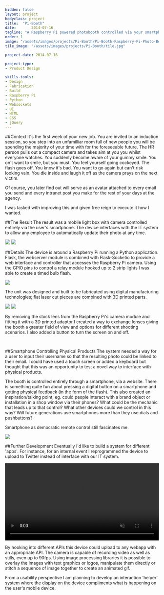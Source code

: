 ```yaml
---
hidden: false
layout: project
bodyclass: project
title:  "Pi-Booth"
date:   	2014-07-16
tagline: "A Raspberry Pi powered photobooth controlled via your smartphone."
order: 1
image: "/assets/images/projects/Pi-Booth/Pi-Booth-Raspberry-Pi-Photo-Booth.jpg"
tile_image: "/assets/images/projects/Pi-Booth/tile.jpg"

project-date: 2014-07-16

project-type:
- Product Design

skills-tools: 
- Design
- Fabrication
- Build
- Raspberry Pi
- Python
- Websockets
- UI
- HTML
- CSS
- jQuery
---
```


##Context
It's the first week of your new job. You are invited to an induction session, so you step into an unfamilliar room full of new people you will be spending the majority of your time with for the foreseeable future. The HR person pulls out a compact camera and takes aim at you you whilst everyone watches. You suddenly become aware of your gummy smile. You on't want to smile, but you must. You feel yourself going cockeyed. The flash goes off. You know it's bad. You want to go again but can't risk looking vain. You die inside and laugh it off as the camera prays on the next victim.

Of course, you later find out will serve as an avatar attached to every email you send and every intranet post you make for the rest of your days at the agency.

I was tasked with improving this and given free reign to execute it how I wanted.

##The Result
The result was a mobile light box with camera controlled entirely via the user's smartphone. The device interfaces with the IT system to allow any employee to automatically update their photo at any time.

<img src="/assets/images/projects/Pi-Booth/portraits.gif" />
<img src="/assets/images/projects/Pi-Booth/Pi-Booth-Flash.jpg" />


##Details
The device is around a Raspberry Pi running a Python application.  
Flask, the webserver module is combined with Flask-Socketio to provide a web interface and controller that accesses the Raspberry Pi camera. Using the GPIO pins to control a relay module hooked up to 2 strip lights I was able to create a timed bulb flash.

<img src="/assets/images/projects/Pi-Booth/Pi-Booth-Raspberry-Pi-Relay.jpg" />

The unit was designed and built to be fabricated using digital manufacturing technologies; flat laser cut pieces are combined with 3D printed parts.

<img src="/assets/images/projects/Pi-Booth/Pi-Booth-Laser_Cut_Pieces.jpg" />
<img src="/assets/images/projects/Pi-Booth/Pi-Booth-Laser_Cut_Chassis-Assembly.jpg" />
<img src="/assets/images/projects/Pi-Booth/Pi-Booth-Process.jpg" title="" alt=""/>
<img src="/assets/images/projects/Pi-Booth/Pi-Booth-Process-Internals.jpg" title="" alt=""/>

By removing the stock lens from the Raspberry Pi's camera module and fitting it with a 3D printed adaptor I created a way to exchange lenses giving the booth a greater field of view and options for different shooting scenarios. I also added a button to turn the screen on and off.


<img src="/assets/images/projects/Pi-Booth/raspberry-pi-camera-module-board.jpeg" title="" alt=""/>

<img src="/assets/images/projects/Pi-Booth/Pi-Booth-Raspberry-Pi-Photo-Booth-Camera.jpg" title="" alt=""/>

##Smartphone Controlling Physical Products
The system needed a way for a user to input their username so that the resulting photo could be linked to their email. I could have used a touch screen or added a keyboard but thought that this was an opportunity to test a novel way to interface with physical products.

The booth is controlled entirely through a smartphone, via a website. There is something quite fun about pressing a digital button on a smartphone and getting physical feedback (in the form of the flash). This also created an inspiration/talking point, eg. could people interact with a brand object or installation in a shop window via their phones? What could be the mechanic that leads up to that control? What other devices could we control in this way? Will future generations use smartphones more than they use dials and pushbuttons?

Smartphone as democratic remote control still fascinates me.

<img src="/assets/images/projects/Pi-Booth/Pi-Booth-Smart-Phone-Interface.jpg" />

##Further Development
Eventually I'd like to build a system for different 'apps'. For instance, for an internal event I reprogrammed the device to upload to Twitter instead of interface with our IT system.

<video width="100%" preload="auto" loop="loop" autoplay muted> 
  <source src="/assets/videos/Pi-Booth-Usage.mp4" type="video/mp4" />
  Your browser does not support the video tag.
</video>

By hooking into different APIs this device could upload to any webapp with an appropriate API. The camera is capable of recording video as well as stills, even up to 90fps. Using image processing libraries it is possible to overlay the images with text graphics or logos, manipulate them directly or stitch a sequence of image together to create an animated gif.

From a usability perspective I am planning to develop an interaction 'helper' system where the display on the device compliments what is happening on the user's mobile device.